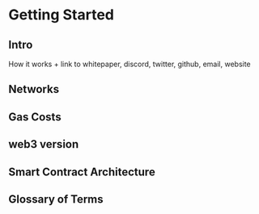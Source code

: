 # Getting Started

## Intro

How it works + link to whitepaper, discord, twitter, github, email, website

## Networks 

## Gas Costs 

## web3 version 

## Smart Contract Architecture 

## Glossary of Terms 



